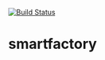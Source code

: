 [![Build Status](https://travis-ci.org/gseteamproject/smartfactory.svg?branch=master)](https://travis-ci.org/gseteamproject/smartfactory)

# smartfactory
